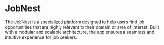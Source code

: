 # JobNest
The JobNest is a specialized platform designed to help users find job opportunities that are highly relevant to their domain or area of interest. Built with a modular and scalable architecture, the app ensures a seamless and intuitive experience for job seekers.
